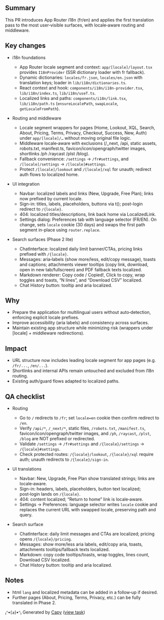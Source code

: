 ## Summary
This PR introduces App Router i18n (fr/en) and applies the first translation pass to the most user‑visible surfaces, with locale‑aware routing and middleware.

## Key changes
- i18n foundations
  - App Router locale segment and context: `app/[locale]/layout.tsx` provides `I18nProvider` (SSR dictionary loader with fr fallback).
  - Dynamic dictionaries: `locales/fr.json`, `locales/en.json` with translation keys; loader in `lib/i18n/dictionaries.ts`.
  - React context and hook: `components/i18n/i18n-provider.tsx`, `lib/i18n/index.ts`, `lib/i18n/useT.ts`.
  - Localized links and paths: `components/i18n/link.tsx`, `lib/i18n/path.ts` (`ensureLocalePath`, `swapLocale`, `getLocaleFromPath`).

- Routing and middleware
  - Locale segment wrappers for pages (Home, Lookout, XQL, Search, About, Pricing, Terms, Privacy, Checkout, Success, New, Auth) under `app/[locale]/…` without moving original file logic.
  - Middleware locale‑aware with exclusions (/_next, /api, static assets, robots.txt, manifest.ts, favicon/icon/opengraph/twitter images, shortlinks /ph /raycast /plst /blog).
  - Fallback convenience: `/settings` → `/fr#settings`, and `/[locale]/settings` → `/[locale]#settings`.
  - Protect `/[locale]/lookout` and `/[locale]/xql` for unauth; redirect auth flows to localized home.

- UI integration
  - Navbar: localized labels and links (New, Upgrade, Free Plan); links now prefixed by current locale.
  - Sign-in: titles, labels, placeholders, buttons via t(); post-login redirect to `/{locale}`.
  - 404: localized titles/descriptions, link back home via LocalizedLink.
  - Settings dialog: Preferences tab with language selector (FR/EN). On change, sets `locale` cookie (30 days) and swaps the first path segment in-place using `router.replace`.

- Search surfaces (Phase 2 lite)
  - ChatInterface: localized daily limit banner/CTAs, pricing links prefixed with `/{locale}`.
  - Messages: aria‑labels (show more/less, edit/copy message), toasts and captions; attachments viewer tooltips (copy link, download, open in new tab/fullscreen) and PDF fallback texts localized.
  - Markdown renderer: Copy code / Copied!, Click to copy, wrap toggles and toasts, “N lines”, and “Download CSV” localized.
  - Chat History button: tooltip and aria localized.

## Why
- Prepare the application for multilingual users without auto‑detection, enforcing explicit locale prefixes.
- Improve accessibility (aria labels) and consistency across surfaces.
- Maintain existing app structure while minimizing risk (wrappers under [locale] + middleware redirections).

## Impact
- URL structure now includes leading locale segment for app pages (e.g. `/fr/...`, `/en/...`).
- Shortlinks and internal APIs remain untouched and excluded from i18n routing.
- Existing auth/guard flows adapted to localized paths.

## QA checklist
- Routing
  - Go to `/` redirects to `/fr`; set `locale=en` cookie then confirm redirect to `/en`.
  - Verify `/api/*`, `/_next/*`, static files, `/robots.txt`, `/manifest.ts`, favicon/icon/opengraph/twitter images, and `/ph`, `/raycast`, `/plst`, `/blog` are NOT prefixed or redirected.
  - Validate `/settings` → `/fr#settings` and `/{locale}/settings` → `/{locale}#settings`.
  - Check protected routes: `/{locale}/lookout`, `/{locale}/xql` require auth; unauth redirects to `/{locale}/sign-in`.

- UI translations
  - Navbar: New, Upgrade, Free Plan show translated strings; links are locale‑aware.
  - Sign-in: headers, labels, placeholders, button text localized; post‑login lands on `/{locale}`.
  - 404: content localized; “Return to home” link is locale‑aware.
  - Settings → Preferences: language selector writes `locale` cookie and replaces the current URL with swapped locale, preserving path and query.

- Search surface
  - ChatInterface: daily limit messages and CTAs are localized; pricing opens `/{locale}/pricing`.
  - Messages: show more/less aria labels, edit/copy aria, toasts, attachments tooltips/fallback texts localized.
  - Markdown: copy code tooltips/toasts, wrap toggles, lines count, Download CSV localized.
  - Chat History button: tooltip and aria localized.

## Notes
- html `lang` and localized metadata can be added in a follow‑up if desired.
- Further pages (About, Pricing, Terms, Privacy, etc.) can be fully translated in Phase 2.


₍ᐢ•(ܫ)•ᐢ₎ Generated by [Capy](https://capy.ai) ([view task](https://capy.ai/project/66498d8a-c43e-4067-8a80-ee12ebebda57/task/89718253-0ad1-494a-9534-ea1dbe7f70aa))